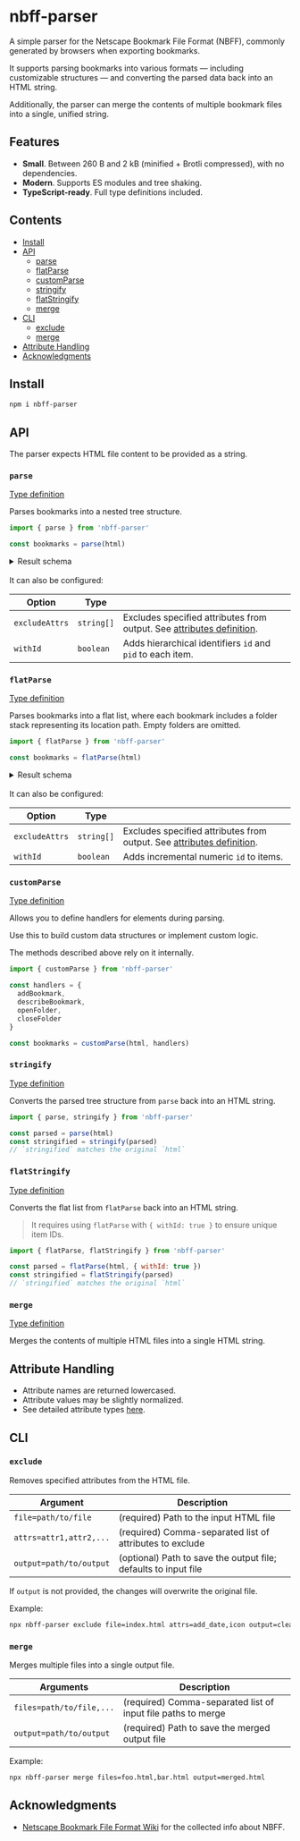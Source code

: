 # nbff-parser

A simple parser for the Netscape Bookmark File Format (NBFF), commonly generated by browsers when exporting bookmarks.

It supports parsing bookmarks into various formats — including customizable structures — and converting the parsed data back into an HTML string.

Additionally, the parser can merge the contents of multiple bookmark files into a single, unified string.

## Features

- **Small**. Between 260 B and 2 kB (minified + Brotli compressed), with no dependencies.
- **Modern**. Supports ES modules and tree shaking.
- **TypeScript-ready**. Full type definitions included.

## Contents

- [Install](#install)
- [API](#api)
  - [parse](#parse)
  - [flatParse](#flatParse)
  - [customParse](#customParse)
  - [stringify](#stringify)
  - [flatStringify](#flatStringify)
  - [merge](#merge)
- [CLI](#cli)
  - [exclude](#exclude)
  - [merge](#merge)
- [Attribute Handling](#attribute-handling)
- [Acknowledgments](#acknowledgments)

## Install

```sh
npm i nbff-parser
```

## API

The parser expects HTML file content to be provided as a string.

### `parse`

[Type definition](./types/parse/parse.d.ts)

Parses bookmarks into a nested tree structure.

```js
import { parse } from 'nbff-parser'

const bookmarks = parse(html)
```

<details>
<summary>Result schema</summary>

```json
{
  "title": "Folder",
  "items": [
    {
      "title": "Bookmark"
    },
    {
      "title": "Nested Folder",
      "items": [
        {
          "title": "Another Bookmark"
        }
      ]
    }
  ]
}
```

</details>

<br/>
It can also be configured:

| Option         | Type       |                                                                                             |
| -------------- | ---------- | ------------------------------------------------------------------------------------------- |
| `excludeAttrs` | `string[]` | Excludes specified attributes from output. See [attributes definition](./types/attrs.d.ts). |
| `withId`       | `boolean`  | Adds hierarchical identifiers `id` and `pid` to each item.                                  |

### `flatParse`

[Type definition](./types/parse/flat-parse.d.ts)

Parses bookmarks into a flat list, where each bookmark includes a folder stack representing its location path. Empty folders are omitted.

```js
import { flatParse } from 'nbff-parser'

const bookmarks = flatParse(html)
```

<details>
<summary>Result schema</summary>

```json
[
  {
    "title": "Bookmark",
    "folder": [
      {
        "title": "Folder"
      }
    ]
  },
  {
    "title": "Another Bookmark",
    "folder": [
      {
        "title": "Folder"
      },
      {
        "title": "Nested Folder"
      }
    ]
  }
]
```

</details>

<br/>
It can also be configured:

| Option         | Type       |                                                                                             |
| -------------- | ---------- | ------------------------------------------------------------------------------------------- |
| `excludeAttrs` | `string[]` | Excludes specified attributes from output. See [attributes definition](./types/attrs.d.ts). |
| `withId`       | `boolean`  | Adds incremental numeric `id` to items.                                                     |

### `customParse`

[Type definition](./types/parse/custom-parse.d.ts)

Allows you to define handlers for elements during parsing.

Use this to build custom data structures or implement custom logic.

The methods described above rely on it internally.

```js
import { customParse } from 'nbff-parser'

const handlers = {
  addBookmark,
  describeBookmark,
  openFolder,
  closeFolder
}

const bookmarks = customParse(html, handlers)
```

### `stringify`

[Type definition](./types/stringify/stringify.d.ts)

Converts the parsed tree structure from `parse` back into an HTML string.

```js
import { parse, stringify } from 'nbff-parser'

const parsed = parse(html)
const stringified = stringify(parsed)
// `stringified` matches the original `html`
```

### `flatStringify`

[Type definition](./types/stringify/flat-stringify.d.ts)

Converts the flat list from `flatParse` back into an HTML string.

> It requires using `flatParse` with `{ withId: true }` to ensure unique item IDs.

```js
import { flatParse, flatStringify } from 'nbff-parser'

const parsed = flatParse(html, { withId: true })
const stringified = flatStringify(parsed)
// `stringified` matches the original `html`
```

### `merge`

[Type definition](./types/merge/merge.d.ts)

Merges the contents of multiple HTML files into a single HTML string.

## Attribute Handling

- Attribute names are returned lowercased.
- Attribute values may be slightly normalized.
- See detailed attribute types [here](./types/attrs.d.ts).

## CLI

### `exclude`

Removes specified attributes from the HTML file.

| Argument                | Description                                                     |
| ----------------------- | --------------------------------------------------------------- |
| `file=path/to/file`     | (required) Path to the input HTML file                          |
| `attrs=attr1,attr2,...` | (required) Comma-separated list of attributes to exclude        |
| `output=path/to/output` | (optional) Path to save the output file; defaults to input file |

If `output` is not provided, the changes will overwrite the original file.

Example:

```sh
npx nbff-parser exclude file=index.html attrs=add_date,icon output=cleaned.html
```

### `merge`

Merges multiple files into a single output file.

| Arguments                | Description                                                  |
| ------------------------ | ------------------------------------------------------------ |
| `files=path/to/file,...` | (required) Comma-separated list of input file paths to merge |
| `output=path/to/output ` | (required) Path to save the merged output file               |

Example:

```sh
npx nbff-parser merge files=foo.html,bar.html output=merged.html
```

## Acknowledgments

- [Netscape Bookmark File Format Wiki](https://github.com/FlyingWolFox/Netscape-Bookmarks-File-Parser/wiki/Netscape-Bookmarks-File-Format) for the collected info about NBFF.
